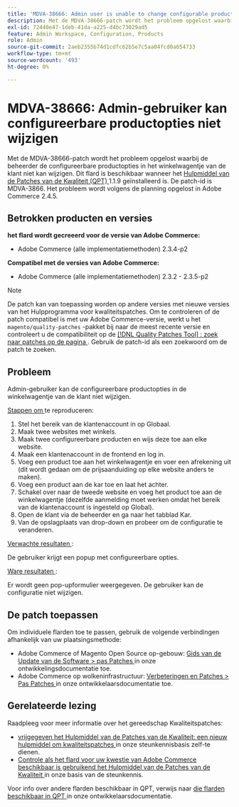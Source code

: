 ```yaml
---
title: 'MDVA-38666: Admin user is unable to change configurable product options'
description: Met de MDVA-38666-patch wordt het probleem opgelost waarbij de beheerder de configureerbare productopties in het winkelwagentje van de klant niet kan wijzigen. Deze patch is beschikbaar wanneer [Quality Patches Tool (QPT)] (/help/announcements/adobe-commerce-announcements/magento-quality-patches-released-new-tool-to-self-serve-quality-patches.md) 1.1.9 is geïnstalleerd. De patch-id is MDVA-3866. Het probleem wordt volgens de planning opgelost in Adobe Commerce 2.4.5.
exl-id: 72440e47-1deb-41da-a225-d4bc73029ad5
feature: Admin Workspace, Configuration, Products
role: Admin
source-git-commit: 2aeb2355b74d1cdfc62b5e7c5aa04fcd0a654733
workflow-type: tm+mt
source-wordcount: '493'
ht-degree: 0%

---
```


# MDVA-38666: Admin-gebruiker kan configureerbare productopties niet wijzigen

Met de MDVA-38666-patch wordt het probleem opgelost waarbij de beheerder de configureerbare productopties in het winkelwagentje van de klant niet kan wijzigen. Dit flard is beschikbaar wanneer het [ Hulpmiddel van de Patches van de Kwaliteit (QPT) ](/help/announcements/adobe-commerce-announcements/magento-quality-patches-released-new-tool-to-self-serve-quality-patches.md) 1.1.9 geïnstalleerd is. De patch-id is MDVA-3866. Het probleem wordt volgens de planning opgelost in Adobe Commerce 2.4.5.

## Betrokken producten en versies

**het flard wordt gecreeerd voor de versie van Adobe Commerce:**

* Adobe Commerce (alle implementatiemethoden) 2.3.4-p2

**Compatibel met de versies van Adobe Commerce:**

* Adobe Commerce (alle implementatiemethoden) 2.3.2 - 2.3.5-p2

>[!NOTE]
>
>De patch kan van toepassing worden op andere versies met nieuwe versies van het Hulpprogramma voor kwaliteitspatches. Om te controleren of de patch compatibel is met uw Adobe Commerce-versie, werkt u het `magento/quality-patches` -pakket bij naar de meest recente versie en controleert u de compatibiliteit op de [[!DNL Quality Patches Tool] : zoek naar patches op de pagina ](https://experienceleague.adobe.com/tools/commerce-quality-patches/index.html) . Gebruik de patch-id als een zoekwoord om de patch te zoeken.

## Probleem

Admin-gebruiker kan de configureerbare productopties in de winkelwagentje van de klant niet wijzigen.

<u> Stappen om </u> te reproduceren:

1. Stel het bereik van de klantenaccount in op Globaal.
1. Maak twee websites met winkels.
1. Maak twee configureerbare producten en wijs deze toe aan elke website.
1. Maak een klantenaccount in de frontend en log in.
1. Voeg een product toe aan het winkelwagentje en voer een afrekening uit (dit wordt gedaan om de prijsaanduiding op elke website anders te maken).
1. Voeg een product aan de kar toe en laat het achter.
1. Schakel over naar de tweede website en voeg het product toe aan de winkelwagentje (dezelfde aanmelding moet werken omdat het bereik van de klantenaccount is ingesteld op Global).
1. Open de klant via de beheerder en ga naar het tabblad Kar.
1. Van de opslagplaats van drop-down en probeer om de configuratie te veranderen.

<u> Verwachte resultaten </u>:

De gebruiker krijgt een popup met configureerbare opties.

<u> Ware resultaten </u>:

Er wordt geen pop-upformulier weergegeven. De gebruiker kan de configuratie niet wijzigen.

## De patch toepassen

Om individuele flarden toe te passen, gebruik de volgende verbindingen afhankelijk van uw plaatsingsmethode:

* Adobe Commerce of Magento Open Source op-gebouw: [ Gids van de Update van de Software > pas Patches ](https://experienceleague.adobe.com/en/docs/commerce-operations/tools/quality-patches-tool/usage) in onze ontwikkelingsdocumentatie toe.
* Adobe Commerce op wolkeninfrastructuur: [ Verbeteringen en Patches > Pas Patches ](https://experienceleague.adobe.com/en/docs/commerce-cloud-service/user-guide/develop/upgrade/apply-patches) in onze ontwikkelaarsdocumentatie toe.

## Gerelateerde lezing

Raadpleeg voor meer informatie over het gereedschap Kwaliteitspatches:

* [ vrijgegeven het Hulpmiddel van de Patches van de Kwaliteit: een nieuw hulpmiddel om kwaliteitspatches ](/help/announcements/adobe-commerce-announcements/magento-quality-patches-released-new-tool-to-self-serve-quality-patches.md) in onze steunkennisbasis zelf-te dienen.
* [ Controle als het flard voor uw kwestie van Adobe Commerce beschikbaar is gebruikend het Hulpmiddel van de Patches van de Kwaliteit ](/help/support-tools/patches-available-in-qpt-tool/check-patch-for-magento-issue-with-magento-quality-patches.md) in onze basis van de steunkennis.

Voor info over andere flarden beschikbaar in QPT, verwijs naar [ die flarden beschikbaar in QPT ](https://experienceleague.adobe.com/tools/commerce-quality-patches/index.html) in onze ontwikkelaarsdocumentatie.
